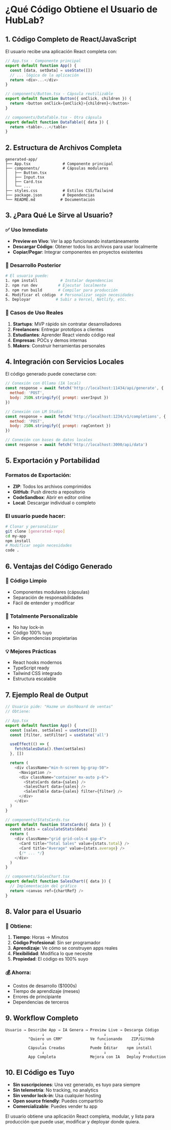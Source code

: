 # ¿Qué Código Obtiene el Usuario de HubLab?

## 1. Código Completo de React/JavaScript

El usuario recibe una aplicación React completa con:

```javascript
// App.tsx - Componente principal
export default function App() {
  const [data, setData] = useState([])
  // ... lógica de la aplicación
  return <div>...</div>
}

// components/Button.tsx - Cápsula reutilizable
export default function Button({ onClick, children }) {
  return <button onClick={onClick}>{children}</button>
}

// components/DataTable.tsx - Otra cápsula
export default function DataTable({ data }) {
  return <table>...</table>
}
```

## 2. Estructura de Archivos Completa

```
generated-app/
├── App.tsx              # Componente principal
├── components/          # Cápsulas modulares
│   ├── Button.tsx
│   ├── Input.tsx
│   ├── Card.tsx
│   └── ...
├── styles.css           # Estilos CSS/Tailwind
├── package.json         # Dependencias
└── README.md           # Documentación
```

## 3. ¿Para Qué Le Sirve al Usuario?

### ✅ **Uso Inmediato**
- **Preview en Vivo**: Ver la app funcionando instantáneamente
- **Descargar Código**: Obtener todos los archivos para usar localmente
- **Copiar/Pegar**: Integrar componentes en proyectos existentes

### 🚀 **Desarrollo Posterior**
```bash
# El usuario puede:
1. npm install          # Instalar dependencias
2. npm run dev         # Ejecutar localmente
3. npm run build       # Compilar para producción
4. Modificar el código  # Personalizar según necesidades
5. Deployar           # Subir a Vercel, Netlify, etc.
```

### 🎯 **Casos de Uso Reales**

1. **Startups**: MVP rápido sin contratar desarrolladores
2. **Freelancers**: Entregar prototipos a clientes
3. **Estudiantes**: Aprender React viendo código real
4. **Empresas**: POCs y demos internas
5. **Makers**: Construir herramientas personales

## 4. Integración con Servicios Locales

El código generado puede conectarse con:

```javascript
// Conexión con Ollama (IA local)
const response = await fetch('http://localhost:11434/api/generate', {
  method: 'POST',
  body: JSON.stringify({ prompt: userInput })
})

// Conexión con LM Studio
const response = await fetch('http://localhost:1234/v1/completions', {
  method: 'POST',
  body: JSON.stringify({ prompt: ragContext })
})

// Conexión con bases de datos locales
const response = await fetch('http://localhost:3000/api/data')
```

## 5. Exportación y Portabilidad

### Formatos de Exportación:
- **ZIP**: Todos los archivos comprimidos
- **GitHub**: Push directo a repositorio
- **CodeSandbox**: Abrir en editor online
- **Local**: Descargar individual o completo

### El usuario puede hacer:
```bash
# Clonar y personalizar
git clone [generated-repo]
cd my-app
npm install
# Modificar según necesidades
code .
```

## 6. Ventajas del Código Generado

### 📝 **Código Limpio**
- Componentes modulares (cápsulas)
- Separación de responsabilidades
- Fácil de entender y modificar

### 🔧 **Totalmente Personalizable**
- No hay lock-in
- Código 100% tuyo
- Sin dependencias propietarias

### 💡 **Mejores Prácticas**
- React hooks modernos
- TypeScript ready
- Tailwind CSS integrado
- Estructura escalable

## 7. Ejemplo Real de Output

```javascript
// Usuario pide: "Hazme un dashboard de ventas"
// Obtiene:

// App.tsx
export default function App() {
  const [sales, setSales] = useState([])
  const [filter, setFilter] = useState('all')

  useEffect(() => {
    fetchSalesData().then(setSales)
  }, [])

  return (
    <div className="min-h-screen bg-gray-50">
      <Navigation />
      <div className="container mx-auto p-6">
        <StatsCards data={sales} />
        <SalesChart data={sales} />
        <SalesTable data={sales} filter={filter} />
      </div>
    </div>
  )
}

// components/StatsCards.tsx
export default function StatsCards({ data }) {
  const stats = calculateStats(data)
  return (
    <div className="grid grid-cols-4 gap-4">
      <Card title="Total Sales" value={stats.total} />
      <Card title="Average" value={stats.average} />
      {/* ... */}
    </div>
  )
}

// components/SalesChart.tsx
export default function SalesChart({ data }) {
  // Implementación del gráfico
  return <canvas ref={chartRef} />
}
```

## 8. Valor para el Usuario

### 🎁 **Obtiene:**
1. **Tiempo**: Horas → Minutos
2. **Código Profesional**: Sin ser programador
3. **Aprendizaje**: Ve cómo se construyen apps reales
4. **Flexibilidad**: Modifica lo que necesite
5. **Propiedad**: El código es 100% suyo

### 💰 **Ahorra:**
- Costos de desarrollo ($1000s)
- Tiempo de aprendizaje (meses)
- Errores de principiante
- Dependencias de terceros

## 9. Workflow Completo

```mermaid
Usuario → Describe App → IA Genera → Preview Live → Descarga Código
                ↓                          ↓              ↓
          "Quiero un CRM"            Ve funcionando    ZIP/GitHub
                ↓                          ↓              ↓
          Cápsulas Creadas           Puede Editar    npm install
                ↓                          ↓              ↓
          App Completa               Mejora con IA   Deploy Production
```

## 10. El Código es Tuyo

- **Sin suscripciones**: Una vez generado, es tuyo para siempre
- **Sin telemetría**: No tracking, no analytics
- **Sin vendor lock-in**: Usa cualquier hosting
- **Open source friendly**: Puedes compartirlo
- **Comercializable**: Puedes vender tu app

El usuario obtiene una aplicación React completa, modular, y lista para producción que puede usar, modificar y deployar donde quiera.